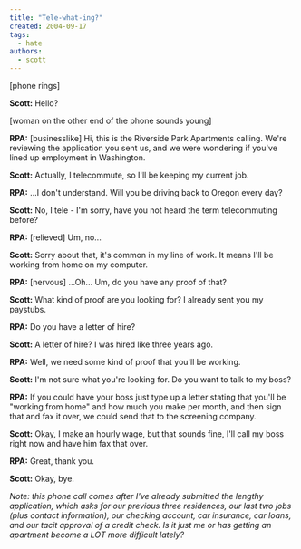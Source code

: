 ```yaml
---
title: "Tele-what-ing?"
created: 2004-09-17
tags:
  - hate
authors:
  - scott
---
```


\[phone rings\]

**Scott:** Hello?

\[woman on the other end of the phone sounds young\]

**RPA:** \[businesslike\] Hi, this is the Riverside Park Apartments calling. We're reviewing the application you sent us, and we were wondering if you've lined up employment in Washington.

**Scott:** Actually, I telecommute, so I'll be keeping my current job.

**RPA:** ...I don't understand. Will you be driving back to Oregon every day?

**Scott:** No, I tele - I'm sorry, have you not heard the term telecommuting before?

**RPA:** \[relieved\] Um, no...

**Scott:** Sorry about that, it's common in my line of work. It means I'll be working from home on my computer.

**RPA:** \[nervous\] ...Oh... Um, do you have any proof of that?

**Scott:** What kind of proof are you looking for? I already sent you my paystubs.

**RPA:** Do you have a letter of hire?

**Scott:** A letter of hire? I was hired like three years ago.

**RPA:** Well, we need some kind of proof that you'll be working.

**Scott:** I'm not sure what you're looking for. Do you want to talk to my boss?

**RPA:** If you could have your boss just type up a letter stating that you'll be "working from home" and how much you make per month, and then sign that and fax it over, we could send that to the screening company.

**Scott:** Okay, I make an hourly wage, but that sounds fine, I'll call my boss right now and have him fax that over.

**RPA:** Great, thank you.

**Scott:** Okay, bye.

_Note: this phone call comes after I've already submitted the lengthy application, which asks for our previous three residences, our last two jobs (plus contact information), our checking account, car insurance, car loans, and our tacit approval of a credit check. Is it just me or has getting an apartment become a LOT more difficult lately?_
